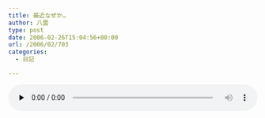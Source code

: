 ```yaml
---
title: 最近なぜか…
author: 八雲
type: post
date: 2006-02-26T15:04:56+00:00
url: /2006/02/703
categories:
  - 日記

---
```

<!--[if lt IE 9]><![endif]--><audio class="wp-audio-shortcode" id="audio-703-1" preload="none" style="width: 100%;" controls="controls"><source type="audio/mpeg" src="http://www.lehigh.edu/~pms6/london%20symphony%20orchestra%20-%20super%20mario%20brothers%20theme.mp3?_=1" />

<http://www.lehigh.edu/~pms6/london%20symphony%20orchestra%20-%20super%20mario%20brothers%20theme.mp3></audio>
  
マリオのテーマをロンドンフィルハーモニーオーケストラが弾いたもの。
  
ゴージャスです。

<audio class="wp-audio-shortcode" id="audio-703-2" preload="none" style="width: 100%;" controls="controls"><source type="audio/mpeg" src="http://www.songfight.org/music/welcome\_to/jimofseattle\_wt.mp3?_=2" />[http://www.songfight.org/music/welcome\_to/jimofseattle\_wt.mp3][1]</audio>
  
Windowsの音から１曲作っちゃいました。
  
意外とまとも。。。最初の方はちとアレだけど。
  
後の方になってくると結構上手いです。 おみごと～

 [1]: http://www.songfight.org/music/welcome_to/jimofseattle_wt.mp3